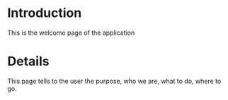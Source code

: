 # Introduction #

This is the welcome page of the application

# Details #

This page tells to the user the purpose, who we are, what to do, where to go.